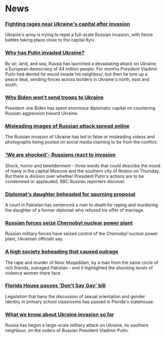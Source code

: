 # News
### [Fighting rages near Ukraine's capital after invasion](https://www.bbc.com/news/world-europe-60513116)
Ukraine's army is trying to repel a full-scale Russian invasion, with fierce battles taking place close to the capital Kyiv.
### [Why has Putin invaded Ukraine?](https://www.bbc.com/news/world-europe-56720589)
By air, land, and sea, Russia has launched a devastating attack on Ukraine, a European democracy of 44 million people. For months President Vladimir Putin had denied he would invade his neighbour, but then he tore up a peace deal, sending forces across borders in Ukraine's north, east and south.
### [Why Biden won't send troops to Ukraine](https://www.bbc.com/news/world-us-canada-60499385)
President Joe Biden has spent enormous diplomatic capital on countering Russian aggression toward Ukraine. 
### [Misleading images of Russian attack spread online](https://www.bbc.com/news/60513452)
The Russian invasion of Ukraine has led to false or misleading videos and photographs being posted on social media claiming to be from the conflict.
### ['We are shocked'- Russians react to invasion](https://www.bbc.com/news/world-europe-60513632)
Shock, horror and bewilderment - three words that could describe the mood of many in the capital Moscow and the southern city of Rostov on Thursday. But there is division over whether President Putin's actions are to be condemned or applauded, BBC Russian reporters discover.
### [Diplomat's daughter beheaded for spurning proposal](https://www.bbc.com/news/world-asia-60514698)
A court in Pakistan has sentenced a man to death for raping and murdering the daughter of a former diplomat who refused his offer of marriage.
### [Russian forces seize Chernobyl nuclear power plant](https://www.bbc.com/news/world-us-canada-60514228)
Russian military forces have seized control of the Chernobyl nuclear power plant, Ukrainian officials say.
### [A high society beheading that caused outrage](https://www.bbc.com/news/world-asia-59995097)
The rape and murder of Noor Muqaddam, by a man from the same circle of rich friends, outraged Pakistan - and it highlighted the shocking levels of violence women there face.
### [Florida House passes 'Don't Say Gay' bill](https://www.bbc.com/news/world-us-canada-60514226)
Legislation that bans the discussion of sexual orientation and gender identity in primary school classrooms has passed in Florida's statehouse.
### [What we know about Ukraine invasion so far](https://www.bbc.com/news/world-europe-60504334)
Russia has begun a large-scale military attack on Ukraine, its southern neighbour, on the orders of Russian President Vladimir Putin.
